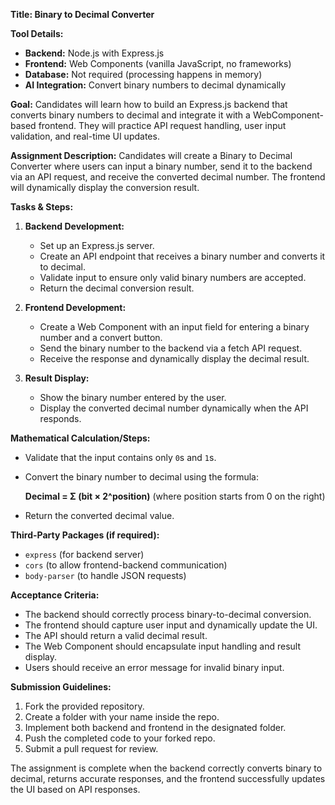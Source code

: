 **Title: Binary to Decimal Converter**

**Tool Details:**
- **Backend:** Node.js with Express.js
- **Frontend:** Web Components (vanilla JavaScript, no frameworks)
- **Database:** Not required (processing happens in memory)
- **AI Integration:** Convert binary numbers to decimal dynamically

**Goal:**
Candidates will learn how to build an Express.js backend that converts binary numbers to decimal and integrate it with a WebComponent-based frontend. They will practice API request handling, user input validation, and real-time UI updates.

**Assignment Description:**
Candidates will create a Binary to Decimal Converter where users can input a binary number, send it to the backend via an API request, and receive the converted decimal number. The frontend will dynamically display the conversion result.

**Tasks & Steps:**
1. **Backend Development:**
   - Set up an Express.js server.
   - Create an API endpoint that receives a binary number and converts it to decimal.
   - Validate input to ensure only valid binary numbers are accepted.
   - Return the decimal conversion result.

2. **Frontend Development:**
   - Create a Web Component with an input field for entering a binary number and a convert button.
   - Send the binary number to the backend via a fetch API request.
   - Receive the response and dynamically display the decimal result.

3. **Result Display:**
   - Show the binary number entered by the user.
   - Display the converted decimal number dynamically when the API responds.

**Mathematical Calculation/Steps:**
- Validate that the input contains only `0`s and `1`s.
- Convert the binary number to decimal using the formula:
  
  **Decimal = Σ (bit × 2^position)** (where position starts from 0 on the right)

- Return the converted decimal value.

**Third-Party Packages (if required):**
- `express` (for backend server)
- `cors` (to allow frontend-backend communication)
- `body-parser` (to handle JSON requests)

**Acceptance Criteria:**
- The backend should correctly process binary-to-decimal conversion.
- The frontend should capture user input and dynamically update the UI.
- The API should return a valid decimal result.
- The Web Component should encapsulate input handling and result display.
- Users should receive an error message for invalid binary input.

**Submission Guidelines:**
1. Fork the provided repository.
2. Create a folder with your name inside the repo.
3. Implement both backend and frontend in the designated folder.
4. Push the completed code to your forked repo.
5. Submit a pull request for review.

The assignment is complete when the backend correctly converts binary to decimal, returns accurate responses, and the frontend successfully updates the UI based on API responses.

